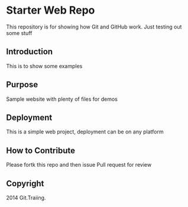 # Starter Web Repo

This repository is for showing how Git and GitHub work.  Just testing out some stuff

## Introduction

This is to show some examples

## Purpose

Sample website with plenty of files for demos

## Deployment

This is a simple web project, deployment can be on any platform

## How to Contribute

Please fortk this repo and then issue Pull request for review

## Copyright

2014 Git.Traiing.